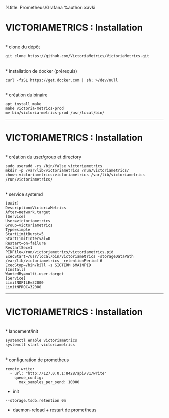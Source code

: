 %title: Prometheus/Grafana
%author: xavki


# VICTORIAMETRICS : Installation



<br>
* clone du dépôt

```
git clone https://github.com/VictoriaMetrics/VictoriaMetrics.git
```

<br>
* installation de docker (prérequis)

```
curl -fsSL https://get.docker.com | sh; >/dev/null
```

<br>
* création du binaire

```
apt install make
make victoria-metrics-prod
mv bin/victoria-metrics-prod /usr/local/bin/
```

------------------------------------------------------------------------

# VICTORIAMETRICS : Installation

<br>
* création du user/group et directory

```
sudo useradd -rs /bin/false victoriametrics
mkdir -p /var/lib/victoriametrics /run/victoriametrics/
chown victoriametrics:victoriametrics /var/lib/victoriametrics /run/victoriametrics/
```

<br>
* service systemd 

```
[Unit]
Description=VictoriaMetrics
After=network.target
[Service]
User=victoriametrics
Group=victoriametrics
Type=simple
StartLimitBurst=5
StartLimitInterval=0
Restart=on-failure
RestartSec=1
PIDFile=/run/victoriametrics/victoriametrics.pid
ExecStart=/usr/local/bin/victoriametrics -storageDataPath /var/lib/victoriametrics -retentionPeriod 6
ExecStop=/bin/kill -s SIGTERM $MAINPID
[Install]
WantedBy=multi-user.target
[Service]
LimitNOFILE=32000
LimitNPROC=32000
```

------------------------------------------------------------------------


# VICTORIAMETRICS : Installation

<br>
* lancement/init

```
systemctl enable victoriametrics
systemctl start victoriametrics
```

<br>
* configuration de prometheus

```
remote_write:
  - url: "http://127.0.0.1:8428/api/v1/write"
    queue_config:
      max_samples_per_send: 10000
```

* init

```
--storage.tsdb.retention 0m
```

* daemon-reload + restart de prometheus
